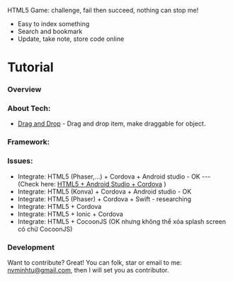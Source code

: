HTML5 Game: challenge, fail then succeed, nothing can stop me!

* Easy to index something
* Search and bookmark
* Update, take note, store code online

# Tutorial

### Overview
### About Tech:
* [Drag and Drop] - Drag and drop item, make draggable for object.

### Framework:

### Issues:

* Integrate: HTML5 (Phaser,...) + Cordova + Android studio - OK
--- (Check here: [HTML5 + Android Studio + Cordova] )
* Integrate: HTML5 (Konva) + Cordova + Android studio - OK
* Integrate: HTML5 (Phaser) + Cordova + Swift - researching
* Integrate: HTML5 + Cordova
* Integrate: HTML5 + Ionic + Cordova
* Integrate:  HTML5 + CocoonJS (OK nhưng không thể xóa splash screen có chữ CocoonJS)


### Development

Want to contribute? Great!
You can folk, star or email to me: nvminhtu@gmail.com, then I will set you as contributor.


[//]: # (These are reference links used in the body of this note and get stripped out when the markdown processor does its job. There is no need to format nicely because it shouldn't be seen. Thanks SO - http://stackoverflow.com/questions/4823468/store-comments-in-markdown-syntax)

  [Drag and Drop]: <https://developer.mozilla.org/en-US/docs/Web/API/DragEvent>
  [HTML5 + Android Studio + Cordova]: <http://www.emanueleferonato.com/2016/06/20/make-your-html5-games-run-on-android-devices-with-cordova-and-android-studio/>
  [My blog]: <http://it.phuotky.com/>
